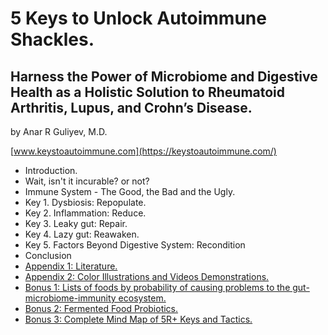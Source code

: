 # 5 Keys to Unlock Autoimmune Shackles.
## Harness the Power of Microbiome and Digestive Health as a Holistic Solution to Rheumatoid Arthritis, Lupus, and Crohn’s Disease.
by Anar R Guliyev, M.D.

[www.keystoautoimmune.com](https://keystoautoimmune.com/)

- Introduction.
- Wait, isn't it incurable? or not?
- Immune System - The Good, the Bad and the Ugly.
- Key 1. Dysbiosis: Repopulate.
- Key 2. Inflammation: Reduce.
- Key 3. Leaky gut: Repair.
- Key 4. Lazy gut: Reawaken.
- Key 5. Factors Beyond Digestive System: Recondition
- Conclusion
- [Appendix 1: Literature.](a1.md)
- [Appendix 2: Color Illustrations and Videos Demonstrations.](a2.md)
- [Bonus 1: Lists of foods by probability of causing problems to the gut-microbiome-immunity ecosystem.](https://bonus.keystoautoimmune.com/)
- [Bonus 2: Fermented Food Probiotics.](https://bonus.keystoautoimmune.com/)
- [Bonus 3: Complete Mind Map of 5R+ Keys and Tactics.](https://bonus.keystoautoimmune.com/)
